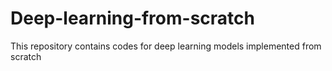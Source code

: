 # Deep-learning-from-scratch
This repository contains codes for deep learning models implemented from scratch
